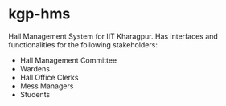 # kgp-hms
Hall Management System for IIT Kharagpur. Has interfaces and functionalities for the following stakeholders:

* Hall Management Committee
* Wardens
* Hall Office Clerks
* Mess Managers
* Students

